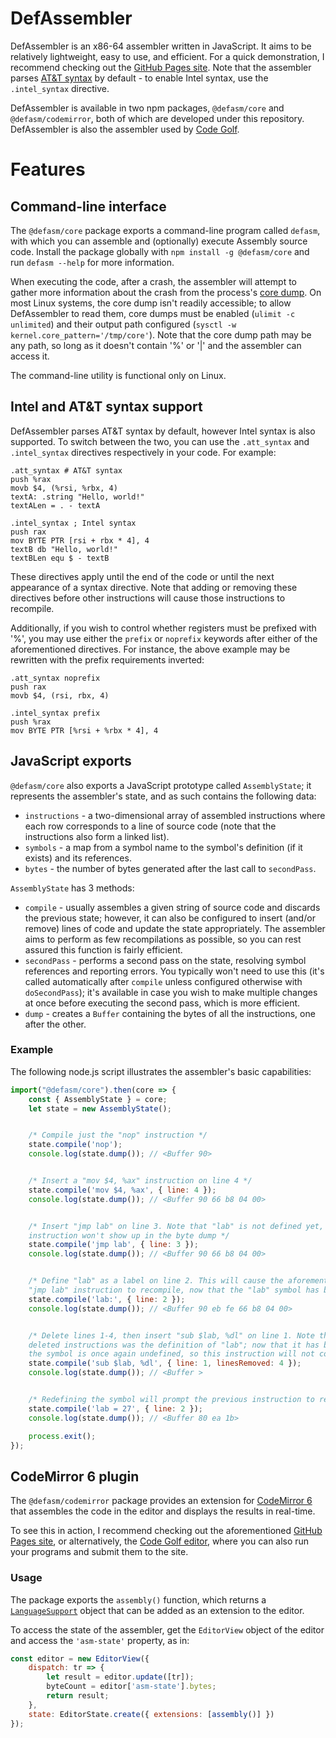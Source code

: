 # DefAssembler
DefAssembler is an x86-64 assembler written in JavaScript. It aims to be relatively lightweight, easy to use, and efficient. For a quick demonstration, I recommend checking out the [GitHub Pages site](https://newdefectus.github.io/defAsm/). Note that the assembler parses [AT&T syntax](https://en.wikibooks.org/wiki/X86_Assembly/GAS_Syntax) by default - to enable Intel syntax, use the `.intel_syntax` directive.

DefAssembler is available in two npm packages, `@defasm/core` and `@defasm/codemirror`, both of which are developed under this repository. DefAssembler is also the assembler used by [Code Golf](https://code.golf/ng/fizz-buzz#assembly).

# Features

## Command-line interface
The `@defasm/core` package exports a command-line program called `defasm`, with which you can assemble and (optionally) execute Assembly source code. Install the package globally with `npm install -g @defasm/core` and run `defasm --help` for more information.

When executing the code, after a crash, the assembler will attempt to gather more information about the crash from the process's [core dump](https://en.wikipedia.org/wiki/Core_dump). On most Linux systems, the core dump isn't readily accessible; to allow DefAssembler to read them, core dumps must be enabled (`ulimit -c unlimited`) and their output path configured (`sysctl -w kernel.core_pattern='/tmp/core'`). Note that the core dump path may be any path, so long as it doesn't contain '%' or '|' and the assembler can access it.

The command-line utility is functional only on Linux.

## Intel and AT&T syntax support
DefAssembler parses AT&T syntax by default, however Intel syntax is also supported. To switch between the two, you can use the `.att_syntax` and `.intel_syntax` directives respectively in your code. For example:

```
.att_syntax # AT&T syntax
push %rax
movb $4, (%rsi, %rbx, 4)
textA: .string "Hello, world!"
textALen = . - textA

.intel_syntax ; Intel syntax
push rax
mov BYTE PTR [rsi + rbx * 4], 4
textB db "Hello, world!"
textBLen equ $ - textB
```


These directives apply until the end of the code or until the next appearance of a syntax directive. Note that adding or removing these directives before other instructions will cause those instructions to recompile.

Additionally, if you wish to control whether registers must be prefixed with '%', you may use either the `prefix` or `noprefix` keywords after either of the aforementioned directives. For instance, the above example may be rewritten with the prefix requirements inverted:

```
.att_syntax noprefix
push rax
movb $4, (rsi, rbx, 4)

.intel_syntax prefix
push %rax
mov BYTE PTR [%rsi + %rbx * 4], 4
```

## JavaScript exports
`@defasm/core` also exports a JavaScript prototype called `AssemblyState`; it represents the assembler's state, and as such contains the following data:
* `instructions` - a two-dimensional array of assembled instructions where each row corresponds to a line of source code (note that the instructions also form a linked list).
* `symbols` - a map from a symbol name to the symbol's definition (if it exists) and its references.
* `bytes` - the number of bytes generated after the last call to `secondPass`.

`AssemblyState` has 3 methods:
* `compile` - usually assembles a given string of source code and discards the previous state; however, it can also be configured to insert (and/or remove) lines of code and update the state appropriately. The assembler aims to perform as few recompilations as possible, so you can rest assured this function is fairly efficient.
* `secondPass` - performs a second pass on the state, resolving symbol references and reporting errors. You typically won't need to use this (it's called automatically after `compile` unless configured otherwise with `doSecondPass`); it's available in case you wish to make multiple changes at once before executing the second pass, which is more efficient.
* `dump` - creates a `Buffer` containing the bytes of all the instructions, one after the other.

### Example

The following node.js script illustrates the assembler's basic capabilities:
```js
import("@defasm/core").then(core => {
    const { AssemblyState } = core;
    let state = new AssemblyState();


    /* Compile just the "nop" instruction */
    state.compile('nop');
    console.log(state.dump()); // <Buffer 90>


    /* Insert a "mov $4, %ax" instruction on line 4 */
    state.compile('mov $4, %ax', { line: 4 });
    console.log(state.dump()); // <Buffer 90 66 b8 04 00>


    /* Insert "jmp lab" on line 3. Note that "lab" is not defined yet, so this
    instruction won't show up in the byte dump */
    state.compile('jmp lab', { line: 3 });
    console.log(state.dump()); // <Buffer 90 66 b8 04 00>


    /* Define "lab" as a label on line 2. This will cause the aforementioned
    "jmp lab" instruction to recompile, now that the "lab" symbol has been defined */
    state.compile('lab:', { line: 2 });
    console.log(state.dump()); // <Buffer 90 eb fe 66 b8 04 00>


    /* Delete lines 1-4, then insert "sub $lab, %dl" on line 1. Note that among the
    deleted instructions was the definition of "lab"; now that it has been removed,
    the symbol is once again undefined, so this instruction will not compile */
    state.compile('sub $lab, %dl', { line: 1, linesRemoved: 4 });
    console.log(state.dump()); // <Buffer >


    /* Redefining the symbol will prompt the previous instruction to recompile */
    state.compile('lab = 27', { line: 2 });
    console.log(state.dump()); // <Buffer 80 ea 1b>

    process.exit();
});
```

## CodeMirror 6 plugin
The `@defasm/codemirror` package provides an extension for [CodeMirror 6](https://codemirror.net/6/) that assembles the code in the editor and displays the results in real-time.

To see this in action, I recommend checking out the aforementioned [GitHub Pages site](https://newdefectus.github.io/defAsm/), or alternatively, the [Code Golf editor](https://code.golf/ng/fizz-buzz#assembly), where you can also run your programs and submit them to the site.

### Usage
The package exports the `assembly()` function, which returns a [`LanguageSupport`](https://codemirror.net/6/docs/ref/#language.LanguageSupport) object that can be added as an extension to the editor.

To access the state of the assembler, get the `EditorView` object of the editor and access the `'asm-state'` property, as in:

```js
const editor = new EditorView({
    dispatch: tr => {
        let result = editor.update([tr]);
        byteCount = editor['asm-state'].bytes;
        return result;
    },
    state: EditorState.create({ extensions: [assembly()] })
});
```